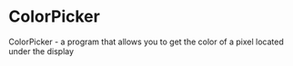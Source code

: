 # ColorPicker
ColorPicker - a program that allows you to get the color of a pixel located under the display
